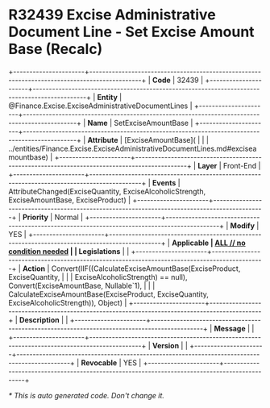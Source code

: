 ﻿---
erp.type: front-end-business-rule
erp.entity: Finance.Excise.ExciseAdministrativeDocumentLines
---

# R32439 Excise Administrative Document Line - Set Excise Amount Base (Recalc)
+----------------------+----------------------------------------------------------------------------------------------+
| **Code**             | 32439                                                                                        |
+----------------------+----------------------------------------------------------------------------------------------+
| **Entity**           | @Finance.Excise.ExciseAdministrativeDocumentLines                                            |
+----------------------+----------------------------------------------------------------------------------------------+
| **Name**             | SetExciseAmountBase                                                                          |
+----------------------+----------------------------------------------------------------------------------------------+
| **Attribute**        | [ExciseAmountBase](                                                                          |
|                      | ../entities/Finance.Excise.ExciseAdministrativeDocumentLines.md#exciseamountbase)            |
+----------------------+----------------------------------------------------------------------------------------------+
| **Layer**            | Front-End                                                                                    |
+----------------------+----------------------------------------------------------------------------------------------+
| **Events**           | AttributeChanged(ExciseQuantity, ExciseAlcoholicStrength, ExciseAmountBase, ExciseProduct)   |
+----------------------+----------------------------------------------------------------------------------------------+
| **Priority**         | Normal                                                                                       |
+----------------------+----------------------------------------------------------------------------------------------+
| **Modify**           | YES                                                                                          |
+----------------------+----------------------------------------------------------------------------------------------+
| **Applicable         | [ALL // no condition needed](xref:applicable-legislations)                                   |
| Legislations**       |                                                                                              |
+----------------------+----------------------------------------------------------------------------------------------+
| **Action**           | Convert(IIF((CalculateExciseAmountBase(ExciseProduct, ExciseQuantity,                        |
|                      | ExciseAlcoholicStrength) == null), Convert(ExciseAmountBase, Nullable`1),                    |
|                      | CalculateExciseAmountBase(ExciseProduct, ExciseQuantity, ExciseAlcoholicStrength)), Object)  |
+----------------------+----------------------------------------------------------------------------------------------+
| **Description**      |                                                                                              |
+----------------------+----------------------------------------------------------------------------------------------+
| **Message**          |                                                                                              |
+----------------------+----------------------------------------------------------------------------------------------+
| **Version**          |                                                                                              |
+----------------------+----------------------------------------------------------------------------------------------+
| **Revocable**        | YES                                                                                          |
+----------------------+----------------------------------------------------------------------------------------------+

*\* This is auto generated code. Don't change it.*
